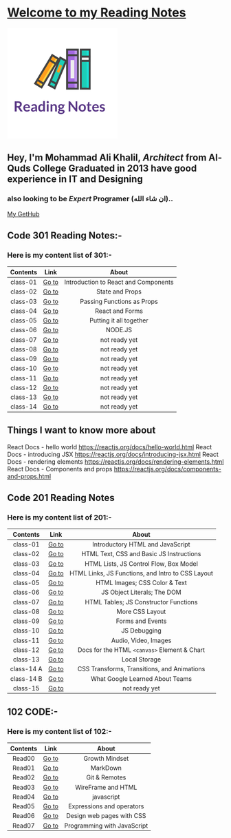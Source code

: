 # [Welcome to my Reading Notes](https://moegts.github.io/reading-notes/)

![Reading Notes](readingNotes.png)

## Hey, I'm Mohammad Ali Khalil, *Architect* from **Al-Quds College** Graduated in **2013** have good experience in **IT** and **Designing**

### also looking to be ***Expert* Programer** (ان شاء الله)..

[My GetHub](https://github.com/moegts)

## Code 301 Reading Notes:-

### Here is my content list of 301:-

| Contents         | Link                        |  About |
| :--------------: | :----------------------:    |  :---: |
| class-01         | [Go to](./md301/class-01.md)        | Introduction to React and Components |
| class-02         | [Go to](./md301/class-02.md)        | State and Props |
| class-03         | [Go to](./md301/class-03.md)        | Passing Functions as Props |
| class-04         | [Go to](./md301/class-04.md)        | React and Forms |
| class-05         | [Go to](./md301/class-05.md)        | Putting it all together |
| class-06         | [Go to](./md301/class-06.md)        | NODE.JS |
| class-07         | [Go to](./md301/class-07.md)        | not ready yet |
| class-08         | [Go to](./md301/class-08.md)        | not ready yet |
| class-09         | [Go to](./md301/class-09.md)        | not ready yet |
| class-10         | [Go to](./md301/class-10.md)        | not ready yet |
| class-11         | [Go to](./md301/class-11.md)        | not ready yet |
| class-12         | [Go to](./md301/class-12.md)        | not ready yet |
| class-13         | [Go to](./md301/class-13.md)        | not ready yet |
| class-14         | [Go to](./md301/class-14.md)        | not ready yet |

## Things I want to know more about

React Docs - hello world https://reactjs.org/docs/hello-world.html
React Docs - introducing JSX https://reactjs.org/docs/introducing-jsx.html
React Docs - rendering elements https://reactjs.org/docs/rendering-elements.html
React Docs - Components and props https://reactjs.org/docs/components-and-props.html

## Code 201 Reading Notes

### Here is my content list of 201:-

| Contents         | Link                        |  About |
| :--------------: | :----------------------:    |  :---: |
| class-01         | [Go to](class-01.md)        | Introductory HTML and JavaScript |
| class-02         | [Go to](class-02.md)        | HTML Text, CSS and Basic JS Instructions |
| class-03         | [Go to](class-03.md)        | HTML Lists, JS Control Flow, Box Model |
| class-04         | [Go to](class-04.md)        | HTML Links, JS Functions, and Intro to CSS Layout |
| class-05         | [Go to](class-05.md)        | HTML Images; CSS Color & Text |
| class-06         | [Go to](class-06.md)        | JS Object Literals; The DOM |
| class-07         | [Go to](class-07.md)        | HTML Tables; JS Constructor Functions |
| class-08         | [Go to](class-08.md)        | More CSS Layout |
| class-09         | [Go to](class-09.md)        | Forms and Events |
| class-10         | [Go to](class-10.md)        | JS Debugging |
| class-11         | [Go to](class-11.md)        | Audio, Video, Images |
| class-12         | [Go to](class-12.md)        | Docs for the HTML `<canvas>` Element & Chart |
| class-13         | [Go to](class-13.md)        | Local Storage |
| class-14 A       | [Go to](class-14a.md)       | CSS Transforms, Transitions, and Animations |
| class-14 B       | [Go to](class-14b.md)       | What Google Learned About Teams |
| class-15         | [Go to](class-15.md)        | not ready yet |

## 102 CODE:-

### Here is my content list of 102:-

| Contents         | Link                        |  About |
| :--------------: | :----------------------:    |  :---: |
| Read00           | [Go to](Growthmindset.md)   | Growth Mindset |
| Read01           | [Go to](read01.md)          | MarkDown |
| Read02           | [Go to](read02.md)          | Git & Remotes |
| Read03           | [Go to](read03.md)          | WireFrame and HTML |
| Read04           | [Go to](read04.md)          | javascript |
| Read05           | [Go to](read05.md)          |Expressions and operators|
| Read06           | [Go to](read06.md)          |Design web pages with CSS|
| Read07           | [Go to](read07.md)          |Programming with JavaScript|

